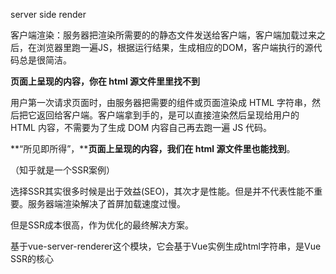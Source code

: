 server side render



客户端渲染：服务器把渲染所需要的的静态文件发送给客户端，客户端加载过来之后，在浏览器里跑一遍JS，根据运行结果，生成相应的DOM，客户端执行的源代码总是很简洁。

**页面上呈现的内容，你在 html 源文件里里找不到**



用户第一次请求页面时，由服务器把需要的组件或页面渲染成 HTML 字符串，然后把它返回给客户端。客户端拿到手的，是可以直接渲染然后呈现给用户的 HTML 内容，不需要为了生成 DOM 内容自己再去跑一遍 JS 代码。

**“所见即所得”，****页面上呈现的内容，我们在 html 源文件里也能找到**。

（知乎就是一个SSR案例）



选择SSR其实很多时候是出于效益(SEO)，其次才是性能。但是并不代表性能不重要。服务器端渲染解决了首屏加载速度过慢。

但是SSR成本很高，作为优化的最终解决方案。



基于vue-server-renderer这个模块，它会基于Vue实例生成html字符串，是Vue SSR的核心